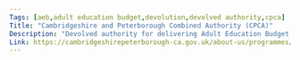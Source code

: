 ```yaml
---
Tags: [aeb,adult education budget,devolution,devolved authority,cpca]
Title: "Cambridgeshire and Peterborough Combined Authority (CPCA)"
Description: "Devolved authority for delivering Adult Education Budget."
Link: https://cambridgeshirepeterborough-ca.gov.uk/about-us/programmes/adult-education-budget/
---
```

